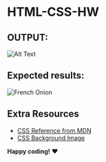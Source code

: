 # HTML-CSS-HW

## OUTPUT:
![Alt Text](https://i.imgur.com/zm8zMkJ.gif)


## Expected results:


![French Onion](https://i.imgur.com/uepu2DO.jpg)


## Extra Resources

- [CSS Reference from MDN](https://developer.mozilla.org/en-US/docs/Web/CSS)
- [CSS Background Image](https://developer.mozilla.org/en/docs/Web/CSS/background-image)

**Happy coding!** :heart:
